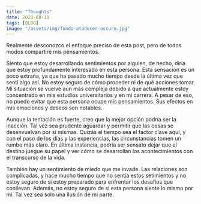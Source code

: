 ```yaml
---
title: "Thoughts"
date: 2023-08-11 
tags: [BLOG]
image: "/assets/img/fondo-atadecer-oscuro.jpg"
---
```

Realmente desconozco el enfoque preciso de esta post, pero de todos modos compartiré mis pensamientos.

Siento que estoy desarrollando sentimientos por alguien, de hecho, diría que estoy profundamente interesado en esta persona. Esta sensación es un poco extraña, ya que ha pasado mucho tiempo desde la última vez que sentí algo así. No estoy seguro de cómo proceder ni de qué acciones tomar. Mi situación se vuelve aún más compleja debido a que actualmente estoy concentrado en mis estudios universitarios y en mi carrera. A pesar de eso, no puedo evitar que esta persona ocupe mis pensamientos. Sus efectos en mis emociones y deseos son notables.

Aunque la tentación es fuerte, creo que la mejor opción podría ser la inacción. Tal vez sea prudente aguardar y permitir que las cosas se desenvuelvan por sí mismas. Quizás el tiempo sea el factor clave aquí, y con el paso de los días y las experiencias, las circunstancias tomen un rumbo más claro. En última instancia, podría ser sensato dejar que el destino juegue su papel y ver cómo se desarrollan los acontecimientos con el transcurso de la vida.

También hay un sentimiento de miedo que me invade. Las relaciones son complicadas, y hace mucho tiempo que no sentía estos setimientos y no estoy seguro de si estoy preparado para enfrentar los desafíos que conllevan. Además, no estoy seguro de si esta persona siente lo mismo por mí. Tal vez sea solo una ilusión de mi parte.

